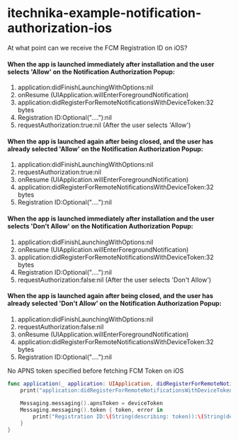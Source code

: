 # itechnika-example-notification-authorization-ios
At what point can we receive the FCM Registration ID on iOS?

#### When the app is launched immediately after installation and the user selects 'Allow' on the Notification Authorization Popup:  
1. application:didFinishLaunchingWithOptions:nil
2. onResume (UIApplication.willEnterForegroundNotification)
3. application:didRegisterForRemoteNotificationsWithDeviceToken:32 bytes
4. Registration ID:Optional("...."):nil
5. requestAuthorization:true:nil (After the user selects 'Allow')

#### When the app is launched again after being closed, and the user has already selected 'Allow' on the Notification Authorization Popup:  
1. application:didFinishLaunchingWithOptions:nil
2. requestAuthorization:true:nil
3. onResume (UIApplication.willEnterForegroundNotification)
4. application:didRegisterForRemoteNotificationsWithDeviceToken:32 bytes
5. Registration ID:Optional("...."):nil

#### When the app is launched immediately after installation and the user selects 'Don't Allow' on the Notification Authorization Popup:  
1. application:didFinishLaunchingWithOptions:nil
2. onResume (UIApplication.willEnterForegroundNotification)
3. application:didRegisterForRemoteNotificationsWithDeviceToken:32 bytes
4. Registration ID:Optional("...."):nil
5. requestAuthorization:false:nil (After the user selects 'Don't Allow')

#### When the app is launched again after being closed, and the user has already selected 'Don't Allow' on the Notification Authorization Popup:  
1. application:didFinishLaunchingWithOptions:nil
2. requestAuthorization:false:nil
3. onResume (UIApplication.willEnterForegroundNotification)
4. application:didRegisterForRemoteNotificationsWithDeviceToken:32 bytes
5. Registration ID:Optional("...."):nil


No APNS token specified before fetching FCM Token on iOS

```swift
func application(_ application: UIApplication, didRegisterForRemoteNotificationsWithDeviceToken deviceToken: Data) {
    print("application:didRegisterForRemoteNotificationsWithDeviceToken:\(deviceToken)")
    
    Messaging.messaging().apnsToken = deviceToken
    Messaging.messaging().token { token, error in
        print("Registration ID:\(String(describing: token)):\(String(describing: error))")
    }
}
```
